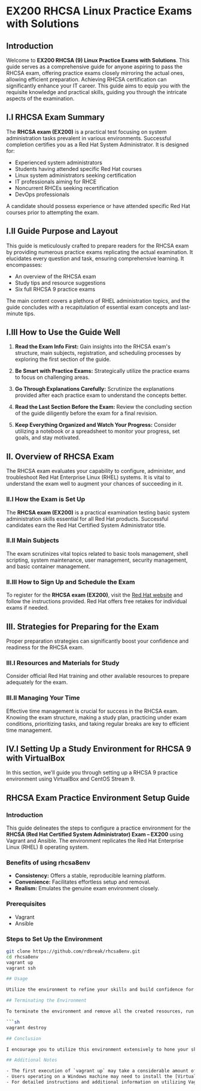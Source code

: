 # EX200 RHCSA Linux Practice Exams with Solutions

## Introduction

Welcome to **EX200 RHCSA (9) Linux Practice Exams with Solutions**. This guide serves as a comprehensive guide for anyone aspiring to pass the RHCSA exam, offering practice exams closely mirroring the actual ones, allowing efficient preparation. Achieving RHCSA certification can significantly enhance your IT career. This guide aims to equip you with the requisite knowledge and practical skills, guiding you through the intricate aspects of the examination.

## I.I RHCSA Exam Summary

The **RHCSA exam (EX200)** is a practical test focusing on system administration tasks prevalent in various environments. Successful completion certifies you as a Red Hat System Administrator. It is designed for:

- Experienced system administrators
- Students having attended specific Red Hat courses
- Linux system administrators seeking certification
- IT professionals aiming for RHCE
- Noncurrent RHCEs seeking recertification
- DevOps professionals

A candidate should possess experience or have attended specific Red Hat courses prior to attempting the exam.

## I.II Guide Purpose and Layout

This guide is meticulously crafted to prepare readers for the RHCSA exam by providing numerous practice exams replicating the actual examination. It elucidates every question and task, ensuring comprehensive learning. It encompasses:

- An overview of the RHCSA exam
- Study tips and resource suggestions
- Six full RHCSA 9 practice exams

The main content covers a plethora of RHEL administration topics, and the guide concludes with a recapitulation of essential exam concepts and last-minute tips.

## I.III How to Use the Guide Well

1. **Read the Exam Info First:**
   Gain insights into the RHCSA exam's structure, main subjects, registration, and scheduling processes by exploring the first section of the guide.

2. **Be Smart with Practice Exams:**
   Strategically utilize the practice exams to focus on challenging areas.

3. **Go Through Explanations Carefully:**
   Scrutinize the explanations provided after each practice exam to understand the concepts better.

4. **Read the Last Section Before the Exam:**
   Review the concluding section of the guide diligently before the exam for a final revision.

5. **Keep Everything Organized and Watch Your Progress:**
   Consider utilizing a notebook or a spreadsheet to monitor your progress, set goals, and stay motivated.

## II. Overview of RHCSA Exam

The RHCSA exam evaluates your capability to configure, administer, and troubleshoot Red Hat Enterprise Linux (RHEL) systems. It is vital to understand the exam well to augment your chances of succeeding in it.

### II.I How the Exam is Set Up
The **RHCSA exam (EX200)** is a practical examination testing basic system administration skills essential for all Red Hat products. Successful candidates earn the Red Hat Certified System Administrator title.

### II.II Main Subjects
The exam scrutinizes vital topics related to basic tools management, shell scripting, system maintenance, user management, security management, and basic container management.

### II.III How to Sign Up and Schedule the Exam
To register for the **RHCSA exam (EX200)**, visit the [Red Hat website](https://www.redhat.com) and follow the instructions provided. Red Hat offers free retakes for individual exams if needed.

## III. Strategies for Preparing for the Exam

Proper preparation strategies can significantly boost your confidence and readiness for the RHCSA exam.

### III.I Resources and Materials for Study
Consider official Red Hat training and other available resources to prepare adequately for the exam.

### III.II Managing Your Time
Effective time management is crucial for success in the RHCSA exam. Knowing the exam structure, making a study plan, practicing under exam conditions, prioritizing tasks, and taking regular breaks are key to efficient time management.

## IV.I Setting Up a Study Environment for RHCSA 9 with VirtualBox

In this section, we'll guide you through setting up a RHCSA 9 practice environment using VirtualBox and CentOS Stream 9.

## RHCSA Exam Practice Environment Setup Guide

### Introduction
This guide delineates the steps to configure a practice environment for the **RHCSA (Red Hat Certified System Administrator) Exam – EX200** using Vagrant and Ansible. The environment replicates the Red Hat Enterprise Linux (RHEL) 8 operating system.

### Benefits of using rhcsa8env
- **Consistency:** Offers a stable, reproducible learning platform.
- **Convenience:** Facilitates effortless setup and removal.
- **Realism:** Emulates the genuine exam environment closely.

### Prerequisites
- Vagrant
- Ansible

### Steps to Set Up the Environment
```sh
git clone https://github.com/rdbreak/rhcsa8env.git
cd rhcsa8env
vagrant up
vagrant ssh

## Usage

Utilize the environment to refine your skills and build confidence for the **RHCSA EX200** exam. The environment is equipped with essential tools, and additional packages can be added as per your needs.

## Terminating the Environment

To terminate the environment and remove all the created resources, run the following command:

```sh
vagrant destroy

## Conclusion

I encourage you to utilize this environment extensively to hone your skills and fortify your confidence for the **RHCSA EX200** exam. Mastery of the exam objectives is crucial and practicing within this environment provides an advantageous platform for achieving it. Best of luck with your preparations!

## Additional Notes

- The first execution of `vagrant up` may take a considerable amount of time as it downloads and configures the virtual machine environment.
- Users operating on a Windows machine may need to install the [VirtualBox Extension Pack](https://www.virtualbox.org/wiki/Downloads) for optimal compatibility.
- For detailed instructions and additional information on utilizing Vagrant and Ansible, please refer to the [Vagrant Documentation](https://www.vagrantup.com/docs) and [Ansible Documentation](https://docs.ansible.com/).
